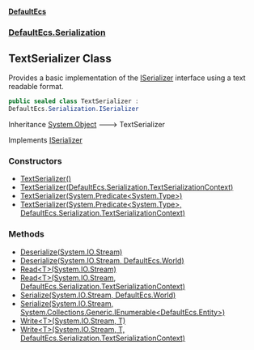 #### [DefaultEcs](./index.md 'index')
### [DefaultEcs.Serialization](./DefaultEcs-Serialization.md 'DefaultEcs.Serialization')
## TextSerializer Class
Provides a basic implementation of the [ISerializer](./DefaultEcs-Serialization-ISerializer.md 'DefaultEcs.Serialization.ISerializer') interface using a text readable format.  
```csharp
public sealed class TextSerializer :
DefaultEcs.Serialization.ISerializer
```
Inheritance [System.Object](https://docs.microsoft.com/en-us/dotnet/api/System.Object 'System.Object') &#129106; TextSerializer  

Implements [ISerializer](./DefaultEcs-Serialization-ISerializer.md 'DefaultEcs.Serialization.ISerializer')  
### Constructors
- [TextSerializer()](./DefaultEcs-Serialization-TextSerializer-TextSerializer().md 'DefaultEcs.Serialization.TextSerializer.TextSerializer()')
- [TextSerializer(DefaultEcs.Serialization.TextSerializationContext)](./DefaultEcs-Serialization-TextSerializer-TextSerializer(DefaultEcs-Serialization-TextSerializationContext).md 'DefaultEcs.Serialization.TextSerializer.TextSerializer(DefaultEcs.Serialization.TextSerializationContext)')
- [TextSerializer(System.Predicate&lt;System.Type&gt;)](./DefaultEcs-Serialization-TextSerializer-TextSerializer(System-Predicate-System-Type-).md 'DefaultEcs.Serialization.TextSerializer.TextSerializer(System.Predicate&lt;System.Type&gt;)')
- [TextSerializer(System.Predicate&lt;System.Type&gt;, DefaultEcs.Serialization.TextSerializationContext)](./DefaultEcs-Serialization-TextSerializer-TextSerializer(System-Predicate-System-Type-_DefaultEcs-Serialization-TextSerializationContext).md 'DefaultEcs.Serialization.TextSerializer.TextSerializer(System.Predicate&lt;System.Type&gt;, DefaultEcs.Serialization.TextSerializationContext)')
### Methods
- [Deserialize(System.IO.Stream)](./DefaultEcs-Serialization-TextSerializer-Deserialize(System-IO-Stream).md 'DefaultEcs.Serialization.TextSerializer.Deserialize(System.IO.Stream)')
- [Deserialize(System.IO.Stream, DefaultEcs.World)](./DefaultEcs-Serialization-TextSerializer-Deserialize(System-IO-Stream_DefaultEcs-World).md 'DefaultEcs.Serialization.TextSerializer.Deserialize(System.IO.Stream, DefaultEcs.World)')
- [Read&lt;T&gt;(System.IO.Stream)](./DefaultEcs-Serialization-TextSerializer-Read-T-(System-IO-Stream).md 'DefaultEcs.Serialization.TextSerializer.Read&lt;T&gt;(System.IO.Stream)')
- [Read&lt;T&gt;(System.IO.Stream, DefaultEcs.Serialization.TextSerializationContext)](./DefaultEcs-Serialization-TextSerializer-Read-T-(System-IO-Stream_DefaultEcs-Serialization-TextSerializationContext).md 'DefaultEcs.Serialization.TextSerializer.Read&lt;T&gt;(System.IO.Stream, DefaultEcs.Serialization.TextSerializationContext)')
- [Serialize(System.IO.Stream, DefaultEcs.World)](./DefaultEcs-Serialization-TextSerializer-Serialize(System-IO-Stream_DefaultEcs-World).md 'DefaultEcs.Serialization.TextSerializer.Serialize(System.IO.Stream, DefaultEcs.World)')
- [Serialize(System.IO.Stream, System.Collections.Generic.IEnumerable&lt;DefaultEcs.Entity&gt;)](./DefaultEcs-Serialization-TextSerializer-Serialize(System-IO-Stream_System-Collections-Generic-IEnumerable-DefaultEcs-Entity-).md 'DefaultEcs.Serialization.TextSerializer.Serialize(System.IO.Stream, System.Collections.Generic.IEnumerable&lt;DefaultEcs.Entity&gt;)')
- [Write&lt;T&gt;(System.IO.Stream, T)](./DefaultEcs-Serialization-TextSerializer-Write-T-(System-IO-Stream_T).md 'DefaultEcs.Serialization.TextSerializer.Write&lt;T&gt;(System.IO.Stream, T)')
- [Write&lt;T&gt;(System.IO.Stream, T, DefaultEcs.Serialization.TextSerializationContext)](./DefaultEcs-Serialization-TextSerializer-Write-T-(System-IO-Stream_T_DefaultEcs-Serialization-TextSerializationContext).md 'DefaultEcs.Serialization.TextSerializer.Write&lt;T&gt;(System.IO.Stream, T, DefaultEcs.Serialization.TextSerializationContext)')

